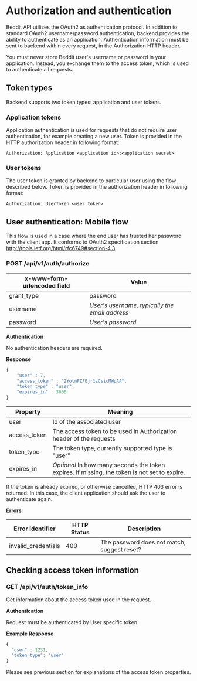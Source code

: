 # Authorization and authentication

Beddit API utilizes the OAuth2 as authentication protocol. In addition to
standard OAuth2 username/password authentication, backend provides the ability
to authenticate as an application. Authentication information must be sent to
backend within every request, in the Authorization HTTP header.

You must never store Beddit user's username or password in your application.
Instead, you exchange them to the access token, which is used to authenticate
all requests.

## Token types

Backend supports two token types: application and user tokens.

### Application tokens

Application authentication is used for requests that do not require user
authentication, for example creating a new user. Token is provided in the
HTTP authorization header in following format:

```
Authorization: Application <application id>:<application secret>
```

### User tokens

The user token is granted by backend to particular user using the flow described
below. Token is provided in the authorization header in following format:

```
Authorization: UserToken <user token>
```

## User authentication: Mobile flow

This flow is used in a case where the end user has trusted her password with the
client app. It conforms to OAuth2 specification section
http://tools.ietf.org/html/rfc6749#section-4.3

### POST /api/v1/auth/authorize

x-www-form-urlencoded field | Value
----------|------
grant_type | password
username | _User's username, typically the email address_
password | _User's password_

**Authentication**

No authentication headers are required.

**Response**

```javascript
{
    "user" : 7,
    "access_token" : "2YotnFZFEjr1zCsicMWpAA",
    "token_type" : "user",
    "expires_in" : 3600
}
```

Property | Meaning
------|--------
user | Id of the associated user
access_token | The access token to be used in Authorization header of the requests
token_type | The token type, currently supported type is "user"
expires_in | *Optional* In how many seconds the token expires. If missing, the token is not set to expire.

If the token is already expired, or otherwise cancelled, HTTP 403 error is
returned. In this case, the client application should ask the user to
authenticate again.


**Errors**

Error identifier | HTTP Status | Description
-----------------|-------------|------------
invalid_credentials | 400 | The password does not match, suggest reset?


## Checking access token information

### GET /api/v1/auth/token_info

Get information about the access token used in the request.

**Authentication**

Request must be authenticated by User specific token.

**Example Response**

```javascript
{
  "user" : 1231,
  "token_type": "user"
}
```

Please see previous section for explanations of the access token properties.
